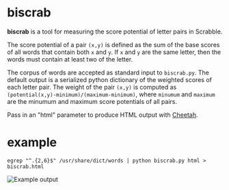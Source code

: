 # biscrab

**biscrab** is a tool for measuring the score potential of letter pairs in Scrabble.

The score potential of a pair `(x,y)` is defined as the sum of the base scores of all words that contain both `x` and `y`. If `x` and `y` are the same letter, then the words must contain at least two of the letter.

The corpus of words are accepted as standard input to `biscrab.py`. The default output is a serialized python dictionary of the weighted scores of each letter pair. The weight of the pair `(x,y)` is computed as `(potential(x,y)-minimum)/(maximum-minimum)`, where `minumum` and `maximum` are the minumum and maximum score potentials of all pairs.

Pass in an "html" parameter to produce HTML output with [Cheetah](http://cheetahtemplate.org/).

# example

    egrep "^.{2,6}$" /usr/share/dict/words | python biscrab.py html > biscrab.html

![Example output](://github.com/tantalor/biscrab/raw/master/example.png)
